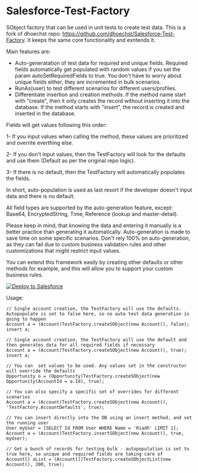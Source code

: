 Salesforce-Test-Factory
=======================

SObject factory that can be used in unit tests to create test data.
This is a fork of dhoechst repo: https://github.com/dhoechst/Salesforce-Test-Factory.
It keeps the same core functionality and exntends it.

Main features are:
- Auto-generatation of test data for required and unique fields. Required fields automatically get populated with random values if you set the param autoSetRequiredFields to true. You don't have to worry about unique fields either, they are incremented in bulk scenarios.
- RunAs(user) to test different scenarios for different users/profiles.
- Differentiate insertion and creation methods. If the method name start with "create", then it only creates the record without inserting it into the database. If the method starts with "insert", the record is created and inserted in the database.

Fields will get values following this order:

1- If you input values when calling the method, these values are prioritized and overrite everthing else.

2- If you don't input values, then the TestFactory will look for the defaults and use them (Default as per the original repo logic). 

3- If there is no default, then the TestFactory will automatically populates the fields.

In short, auto-population is used as last resort if the developer doesn't input data and there is no default.

All field types are supported by the auto-generation feature, except: Base64, EncryptedString, Time, Reference (lookup and master-detail).

Please keep in mind, that knowing the data and entering it manually is a better practice than generating it automatically. Auto-generation is made to save time on some specific scenarios. Don't rely 100% on auto-generation, as they can fail due to custom business validation rules and other customizations that might restrict input values.

You can extend this framework easily by creating other defaults or other methods for example, and this will allow you to support your custom business rules.

<a href="https://githubsfdeploy.herokuapp.com/?owner=dhoechst&repo=Salesforce-Test-Factory">
  <img alt="Deploy to Salesforce"
       src="https://raw.githubusercontent.com/afawcett/githubsfdeploy/master/src/main/webapp/resources/img/deploy.png">
</a>

Usage:

    // Single account creation, the TestFactory will use the defaults. Autopopulate is set to false here, so no auto test data generation is going to happen
    Account a = (Account)TestFactory.createSObject(new Account(), false);
    insert a;

    // Single account creation, the TestFactory will use the default and then generates data for all required fields if necessary
    Account a = (Account)TestFactory.createSObject(new Account(), true);
    insert a;
    
    // You can  set values to be used. Any values set in the constructor will override the defaults
    Opportunity o = (Opportunity)TestFactory.createSObject(new Opportunity(AccountId = a.Id), true);
    
    // You can also specify a specific set of overrides for different scenarios
    Account a = (Account)TestFactory.createSObject(new Account(), 'TestFactory.AccountDefaults', true);

    // You can insert directly into the DB using an insert method, and set the running user
    User myUser = [SELECT Id FROM User WHERE Name = 'Riadh' LIMIT 1];
    Account a = (Account)TestFactory.insertSObject(new Account(), true, myUser);
    
    // Get a bunch of records for testing bulk - autopopulation is set to true here, so unique and required fields are taking care of
    Account[] aList = (Account[])TestFactory.createSObjectList(new Account(), 200, true);
